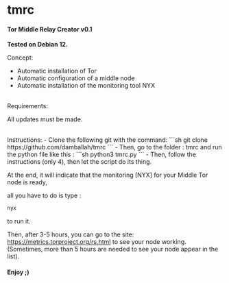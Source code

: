 # tmrc
#### Tor Middle Relay Creator v0.1

**Tested on Debian 12.**

Concept:

- Automatic installation of Tor
- Automatic configuration of a middle node
- Automatic installation of the monitoring tool NYX


<br>
Requirements:

All updates must be made. 

<br>
Instructions:
- Clone the following git with the command:
```sh
git clone https://github.com/damballah/tmrc 
```
- Then, go to the folder : tmrc and run the python file like this :
```sh
python3 tmrc.py
```
- Then, follow the instructions (only 4), then let the script do its thing. 

At the end, it will indicate that the monitoring [NYX] for your Middle Tor node is ready, 

all you have to do is type : 
```sh
nyx
```
to run it. 

Then, after 3-5 hours, you can go to the 
site: https://metrics.torproject.org/rs.html to see your node working. 
(Sometimes, more than 5 hours are needed to see your node appear in the list).

#### Enjoy ;)
